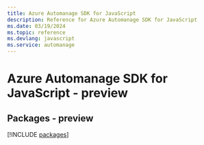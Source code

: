 ```yaml
---
title: Azure Automanage SDK for JavaScript
description: Reference for Azure Automanage SDK for JavaScript
ms.date: 03/19/2024
ms.topic: reference
ms.devlang: javascript
ms.service: automanage
---
```

# Azure Automanage SDK for JavaScript - preview
## Packages - preview
[!INCLUDE [packages](automanage-index.md)]